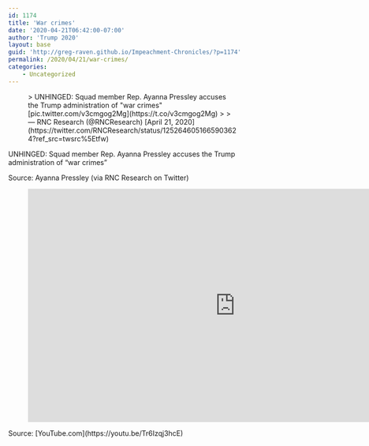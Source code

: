 ```yaml
---
id: 1174
title: 'War crimes'
date: '2020-04-21T06:42:00-07:00'
author: 'Trump 2020'
layout: base
guid: 'http://greg-raven.github.io/Impeachment-Chronicles/?p=1174'
permalink: /2020/04/21/war-crimes/
categories:
    - Uncategorized
---
```


<figure class="wp-block-embed is-type-rich is-provider-twitter wp-block-embed-twitter"><div class="wp-block-embed__wrapper">> UNHINGED: Squad member Rep. Ayanna Pressley accuses the Trump administration of "war crimes"<https://t.co/Vcq54XtJbD> [pic.twitter.com/v3cmgog2Mg](https://t.co/v3cmgog2Mg)
> 
> — RNC Research (@RNCResearch) [April 21, 2020](https://twitter.com/RNCResearch/status/1252646051665903624?ref_src=twsrc%5Etfw)

<script async="" charset="utf-8" src="https://platform.twitter.com/widgets.js"></script></div></figure>UNHINGED: Squad member Rep. Ayanna Pressley accuses the Trump administration of “war crimes”

Source: Ayanna Pressley (via RNC Research on Twitter)

<figure class="wp-block-embed is-type-video is-provider-youtube wp-block-embed-youtube wp-embed-aspect-16-9 wp-has-aspect-ratio"><div class="wp-block-embed__wrapper"><iframe allow="accelerometer; autoplay; clipboard-write; encrypted-media; gyroscope; picture-in-picture" allowfullscreen="" frameborder="0" height="473" src="https://www.youtube.com/embed/Tr6Izqj3hcE?feature=oembed" title="UNHINGED: Squad Member Pressley Accuses Trump Admin Of "War Crimes"" width="840"></iframe></div></figure>Source: [YouTube.com](https://youtu.be/Tr6Izqj3hcE)